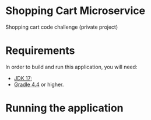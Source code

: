 # Shopping Cart Microservice

Shopping cart code challenge (private project)

# Requirements

In order to build and run this application, you will need:

- [JDK 17](https://openjdk.org/projects/jdk/17/);
- [Gradle 4.4](https://docs.gradle.org/4.4.1/release-notes.html) or higher.

# Running the application



    